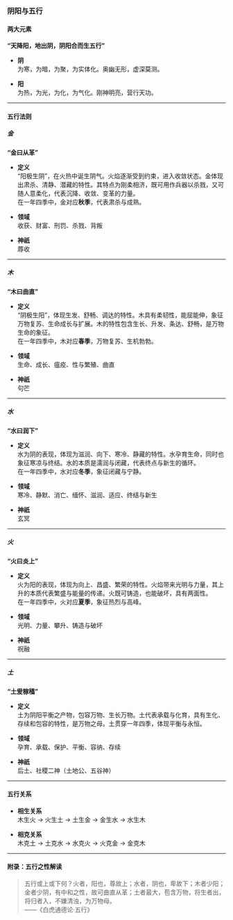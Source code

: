 ### 阴阳与五行

#### 两大元素

**“天降阳，地出阴，阴阳合而生五行”**

- **阴**  
    为寒，为暗，为聚，为实体化。奥幽无形，虚深莫测。
    
- **阳**  
    为热，为光，为化，为气化。刚神明亮，营行天功。
    

---

#### 五行法则

##### **金**

**“金曰从革”**

- **定义**  
    “阳极生阴”，在火热中诞生阴气。火焰逐渐受到约束，进入收敛状态。金体现出肃杀、清静、潜藏的特性。其特点为刚柔相济，既可用作兵器以杀戮，又可随人意柔化，代表沉降、收敛、变革的力量。  
    在一年四季中，金对应**秋季**，代表肃杀与成熟。
    
- **领域**  
    收获、财富、刑罚、杀戮、背叛
    
- **神祇**  
    蓐收
    

---

##### **木**

**“木曰曲直”**

- **定义**  
    “阴极生阳”，体现生发、舒畅、调达的特性。木具有柔韧性，能屈能伸，象征万物复苏、生命成长与扩展。木的特性包含生长、升发、条达、舒畅，是万物生命的象征。  
    在一年四季中，木对应**春季**，万物复苏、生机勃勃。
    
- **领域**  
    生命、成长、瘟疫、性与繁殖、曲直
    
- **神祇**  
    句芒
    

---

##### **水**

**“水曰润下”**

- **定义**  
    水为阴的表现，体现为滋润、向下、寒冷、静藏的特性。水孕育生命，同时也象征寒凉与终结。水的本质是濡润与闭藏，代表终点与新生的循环。  
    在一年四季中，水对应**冬季**，象征闭藏与宁静。
    
- **领域**  
    寒冷、静默、消亡、缅怀、滋润、适应、终结与新生
    
- **神祇**  
    玄冥
    

---

##### **火**

**“火曰炎上”**

- **定义**  
    火为阳的表现，体现为向上、昌盛、繁荣的特性。火焰带来光明与力量，其上升的本质代表繁盛与能量的传递。火既可铸造，也能破坏，具有两面性。  
    在一年四季中，火对应**夏季**，象征热烈与高峰。
    
- **领域**  
    光明、力量、攀升、铸造与破坏
    
- **神祇**  
    祝融
    

---

##### **土**

**“土爰稼穑”**

- **定义**  
    土为阴阳平衡之产物，包容万物、生长万物。土代表承载与化育，具有生化、存续和包容的特性，是万物之母。土贯穿一年四季，体现平衡与永恒。
    
- **领域**  
    孕育、承载、保护、平衡、容纳、存续
    
- **神祇**  
    后土、社稷二神（土地公、五谷神）
    

---

#### 五行关系

- **相生关系**  
    木生火 → 火生土 → 土生金 → 金生水 → 水生木
    
- **相克关系**  
    木克土 → 土克水 → 水克火 → 火克金 → 金克木
    

---



#### 附录：五行之性解读

> 五行或上或下何？火者，阳也，尊故上；水者，阴也，卑故下；木者少阳；金者少阴，有中和之性，故可曲直从革；土者最大，苞含万物，将生者出，将归者入，不嫌清浊，为万物母。  
> ——《白虎通德论·五行》
